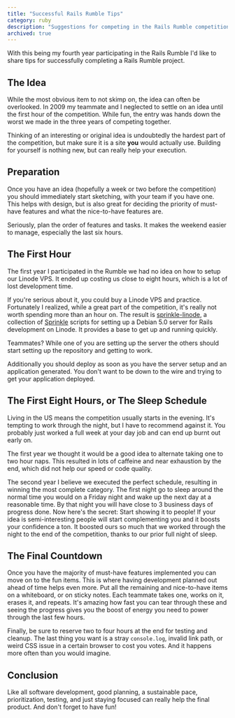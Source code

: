 ```yaml
---
title: "Successful Rails Rumble Tips"
category: ruby
description: "Suggestions for competing in the Rails Rumble competition based on experience from a horrible first year and a category winner year."
archived: true
---
```


With this being my fourth year participating in the Rails Rumble I'd like to
share tips for successfully completing a Rails Rumble project.

## The Idea

While the most obvious item to not skimp on, the idea can often be overlooked.
In 2009 my teammate and I neglected to settle on an idea until the first hour
of the competition. While fun, the entry was hands down the worst we made in
the three years of competing together.

Thinking of an interesting or original idea is undoubtedly the hardest part of
the competition, but make sure it is a site **you** would actually use.
Building for yourself is nothing new, but can really help your execution.

## Preparation

Once you have an idea (hopefully a week or two before the competition) you
should immediately start sketching, with your team if you have one. This helps
with design, but is also great for deciding the priority of must-have features
and what the nice-to-have features&#160;are.

Seriously, plan the order of features and tasks. It makes the weekend easier
to manage, especially the last six hours.

## The First Hour

The first year I participated in the Rumble we had no idea on how to setup
our Linode VPS. It ended up costing us close to eight hours, which is a lot of
lost development time.

If you're serious about it, you could buy a Linode VPS and practice.
Fortunately I realized, while a great part of the competition, it's really
not worth spending more than an hour on. The result is [sprinkle-linode][1],
a collection of [Sprinkle][2] scripts for setting up a Debian 5.0 server for
Rails development on Linode. It provides a base to get up and running quickly.

Teammates? While one of you are setting up the server the others should start
setting up the repository and getting to work.

Additionally you should deploy as soon as you have the server setup and an
application generated. You don't want to be down to the wire and trying to get
your application deployed.

## The First Eight Hours, or The Sleep Schedule

Living in the US means the competition usually starts in the evening. It's
tempting to work through the night, but I have to recommend against it. You
probably just worked a full week at your day job and can end up burnt out early
on.

The first year we thought it would be a good idea to alternate taking one to
two hour naps. This resulted in lots of caffeine and near exhaustion by the
end, which did not help our speed or code quality.

The second year I believe we executed the perfect schedule, resulting in
winning the most complete category. The first night go to sleep around the
normal time you would on a Friday night and wake up the next day at a reasonable
time. By that night you will have close to 3 business days of progress done. Now
here's the secret: Start showing it to people! If your idea is semi-interesting
people will start complementing you and it boosts your confidence a ton. It
boosted ours so much that we worked through the night to the end of the
competition, thanks to our prior full night of sleep.

## The Final Countdown

Once you have the majority of must-have features implemented you can move on to
the fun items. This is where having development planned out ahead of time helps
even more. Put all the remaining and nice-to-have items on a whiteboard, or on
sticky notes. Each teammate takes one, works on it, erases it, and repeats. It's
amazing how fast you can tear through these and seeing the progress gives you the
boost of energy you need to power through the last few hours.

Finally, be sure to reserve two to four hours at the end for testing and cleanup.
The last thing you want is a stray `console.log`, invalid link path, or weird CSS
issue in a certain browser to cost you votes. And it happens more often than you
would imagine.

## Conclusion

Like all software development, good planning, a sustainable pace, prioritization,
testing, and just staying focused can really help the final product. And don't
forget to have fun!

[1]: https://github.com/tristandunn/sprinkle-linode
[2]: https://github.com/crafterm/sprinkle
